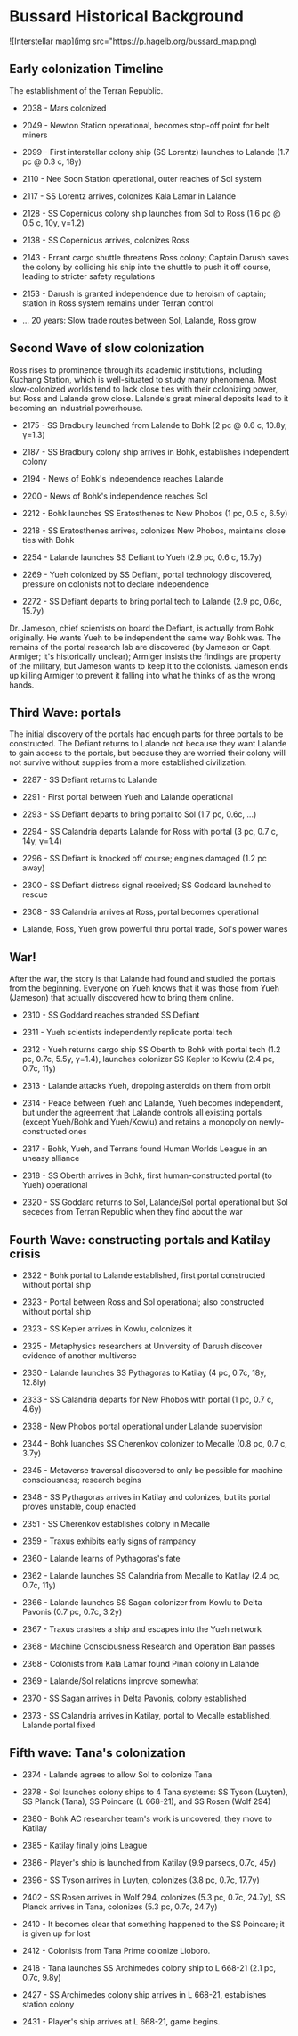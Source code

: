 # Bussard Historical Background

![Interstellar map](img src="https://p.hagelb.org/bussard_map.png)

## Early colonization Timeline

The establishment of the Terran Republic.

* 2038 - Mars colonized

* 2049 - Newton Station operational, becomes stop-off point for belt miners

* 2099 - First interstellar colony ship (SS Lorentz) launches to
  Lalande (1.7 pc @ 0.3 c, 18y)

* 2110 - Nee Soon Station operational, outer reaches of Sol system

* 2117 - SS Lorentz arrives, colonizes Kala Lamar in Lalande

* 2128 - SS Copernicus colony ship launches from Sol to Ross
  (1.6 pc @ 0.5 c, 10y, γ=1.2)

* 2138 - SS Copernicus arrives, colonizes Ross

* 2143 - Errant cargo shuttle threatens Ross colony; Captain Darush
  saves the colony by colliding his ship into the shuttle to push it
  off course, leading to stricter safety regulations

* 2153 - Darush is granted independence due to heroism of
  captain; station in Ross system remains under Terran control

* ... 20 years: Slow trade routes between Sol, Lalande, Ross grow

## Second Wave of slow colonization

Ross rises to prominence through its academic institutions, including
Kuchang Station, which is well-situated to study many phenomena. Most
slow-colonized worlds tend to lack close ties with their colonizing
power, but Ross and Lalande grow close. Lalande's great mineral
deposits lead to it becoming an industrial powerhouse.

* 2175 - SS Bradbury launched from Lalande to Bohk (2 pc @ 0.6 c, 10.8y, γ=1.3)

* 2187 - SS Bradbury colony ship arrives in Bohk, establishes
  independent colony

* 2194 - News of Bohk's independence reaches Lalande

* 2200 - News of Bohk's independence reaches Sol

* 2212 - Bohk launches SS Eratosthenes to New Phobos (1 pc, 0.5 c, 6.5y)

* 2218 - SS Eratosthenes arrives, colonizes New Phobos, maintains
  close ties with Bohk

* 2254 - Lalande launches SS Defiant to Yueh (2.9 pc, 0.6 c, 15.7y)

* 2269 - Yueh colonized by SS Defiant, portal technology discovered,
  pressure on colonists not to declare independence

* 2272 - SS Defiant departs to bring portal tech to Lalande
  (2.9 pc, 0.6c, 15.7y)

Dr. Jameson, chief scientists on board the Defiant, is actually from
Bohk originally. He wants Yueh to be independent the same way Bohk
was. The remains of the portal research lab are discovered (by Jameson
or Capt. Armiger; it's historically unclear); Armiger insists the
findings are property of the military, but Jameson wants to keep it to
the colonists. Jameson ends up killing Armiger to prevent it falling
into what he thinks of as the wrong hands.

## Third Wave: portals

The initial discovery of the portals had enough parts for three
portals to be constructed. The Defiant returns to Lalande not because
they want Lalande to gain access to the portals, but because they are
worried their colony will not survive without supplies from a more
established civilization.

* 2287 - SS Defiant returns to Lalande

* 2291 - First portal between Yueh and Lalande operational

* 2293 - SS Defiant departs to bring portal to Sol (1.7 pc, 0.6c, ...)

* 2294 - SS Calandria departs Lalande for Ross with portal
  (3 pc, 0.7 c, 14y, γ=1.4)

* 2296 - SS Defiant is knocked off course; engines damaged (1.2 pc away)

* 2300 - SS Defiant distress signal received; SS Goddard launched to rescue

* 2308 - SS Calandria arrives at Ross, portal becomes operational

* Lalande, Ross, Yueh grow powerful thru portal trade, Sol's power wanes

## War!

After the war, the story is that Lalande had found and studied the
portals from the beginning. Everyone on Yueh knows that it was those
from Yueh (Jameson) that actually discovered how to bring them online.

* 2310 - SS Goddard reaches stranded SS Defiant

* 2311 - Yueh scientists independently replicate portal tech

* 2312 - Yueh returns cargo ship SS Oberth to Bohk with portal tech
  (1.2 pc, 0.7c, 5.5y, γ=1.4), launches colonizer SS Kepler to Kowlu
  (2.4 pc, 0.7c, 11y)

* 2313 - Lalande attacks Yueh, dropping asteroids on them from orbit

* 2314 - Peace between Yueh and Lalande, Yueh becomes independent, but
  under the agreement that Lalande controls all existing portals
  (except Yueh/Bohk and Yueh/Kowlu) and retains a monopoly on
  newly-constructed ones

* 2317 - Bohk, Yueh, and Terrans found Human Worlds League in an
  uneasy alliance

* 2318 - SS Oberth arrives in Bohk, first human-constructed portal
  (to Yueh) operational

* 2320 - SS Goddard returns to Sol, Lalande/Sol portal operational
  but Sol secedes from Terran Republic when they find about the war

## Fourth Wave: constructing portals and Katilay crisis

* 2322 - Bohk portal to Lalande established, first portal constructed
  without portal ship

* 2323 - Portal between Ross and Sol operational; also constructed
  without portal ship

* 2323 - SS Kepler arrives in Kowlu, colonizes it

* 2325 - Metaphysics researchers at University of Darush discover
  evidence of another multiverse

* 2330 - Lalande launches SS Pythagoras to Katilay (4 pc, 0.7c, 18y, 12.8ly)

* 2333 - SS Calandria departs for New Phobos with portal (1 pc, 0.7 c, 4.6y)

* 2338 - New Phobos portal operational under Lalande supervision

* 2344 - Bohk luanches SS Cherenkov colonizer to Mecalle
  (0.8 pc, 0.7 c, 3.7y)

* 2345 - Metaverse traversal discovered to only be possible for
  machine consciousness; research begins

* 2348 - SS Pythagoras arrives in Katilay and colonizes, but its portal
  proves unstable, coup enacted

* 2351 - SS Cherenkov establishes colony in Mecalle

* 2359 - Traxus exhibits early signs of rampancy

* 2360 - Lalande learns of Pythagoras's fate

* 2362 - Lalande launches SS Calandria from Mecalle to Katilay (2.4 pc, 0.7c, 11y)

* 2366 - Lalande launches SS Sagan colonizer from Kowlu to Delta Pavonis
  (0.7 pc, 0.7c, 3.2y)

* 2367 - Traxus crashes a ship and escapes into the Yueh network

* 2368 - Machine Consciousness Research and Operation Ban passes

* 2368 - Colonists from Kala Lamar found Pinan colony in Lalande

* 2369 - Lalande/Sol relations improve somewhat

* 2370 - SS Sagan arrives in Delta Pavonis, colony established

* 2373 - SS Calandria arrives in Katilay, portal to Mecalle
  established, Lalande portal fixed

## Fifth wave: Tana's colonization

* 2374 - Lalande agrees to allow Sol to colonize Tana

* 2378 - Sol launches colony ships to 4 Tana systems: SS Tyson
  (Luyten), SS Planck (Tana), SS Poincare (L 668-21), and SS Rosen
  (Wolf 294)

* 2380 - Bohk AC researcher team's work is uncovered, they move to Katilay

* 2385 - Katilay finally joins League

* 2386 - Player's ship is launched from Katilay (9.9 parsecs, 0.7c, 45y)

* 2396 - SS Tyson arrives in Luyten, colonizes (3.8 pc, 0.7c, 17.7y)

* 2402 - SS Rosen arrives in Wolf 294, colonizes (5.3 pc, 0.7c, 24.7y),
  SS Planck arrives in Tana, colonizes (5.3 pc, 0.7c, 24.7y)

* 2410 - It becomes clear that something happened to the SS Poincare;
  it is given up for lost

* 2412 - Colonists from Tana Prime colonize Lioboro.

* 2418 - Tana launches SS Archimedes colony ship to L 668-21 (2.1
  pc, 0.7c, 9.8y)

* 2427 - SS Archimedes colony ship arrives in L 668-21, establishes station colony

* 2431 - Player's ship arrives at L 668-21, game begins.
